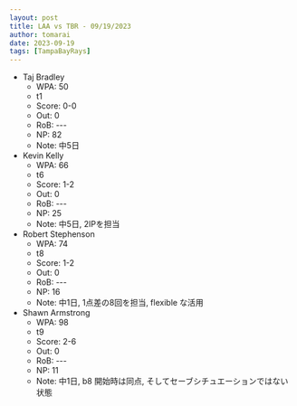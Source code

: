 ```yaml
---
layout: post
title: LAA vs TBR - 09/19/2023
author: tomarai
date: 2023-09-19
tags: [TampaBayRays]
---
```


* Taj Bradley
	- WPA: 50
	- t1
	- Score: 0-0
	- Out: 0
	- RoB: ---
	- NP: 82
	- Note: 中5日
* Kevin Kelly
	- WPA: 66
	- t6
	- Score: 1-2
	- Out: 0
	- RoB: ---
	- NP: 25
	- Note: 中5日, 2IPを担当
* Robert Stephenson
	- WPA: 74
	- t8
	- Score: 1-2
	- Out: 0
	- RoB: ---
	- NP: 16
	- Note: 中1日, 1点差の8回を担当, flexible な活用
* Shawn Armstrong
	- WPA: 98
	- t9
	- Score: 2-6
	- Out: 0
	- RoB: ---
	- NP: 11
	- Note: 中1日, b8 開始時は同点, そしてセーブシチュエーションではない状態

